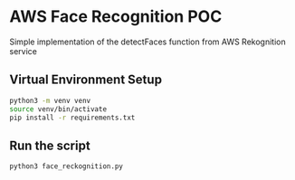 # AWS Face Recognition POC

Simple implementation of the detectFaces function from AWS Rekognition service

## Virtual Environment Setup

```sh
python3 -m venv venv
source venv/bin/activate
pip install -r requirements.txt
```

## Run the script

```sh
python3 face_reckognition.py
```